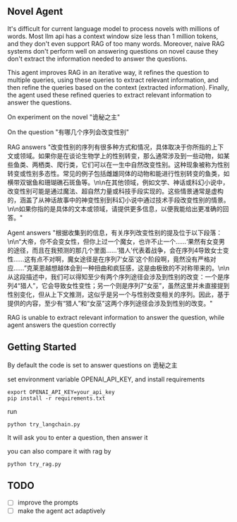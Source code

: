 ## Novel Agent
It's difficult for current language model to process novels with millions of words. Most llm api has a context window size less than 1 million tokens, and they don't even support RAG of too many words. Moreover, naive RAG systems don't perform well on answering questions on novel cause they don't extract the information needed to answer the questions.

This agent improves RAG in an iterative way, it refines the question to multiple queries, using these queries to extract relevant information, and then refine the queries based on the context (extracted information). Finally, the agent used these refined queries to extract relevant information to answer the questions.

On experiment on the novel "诡秘之主"

On the question "有哪几个序列会改变性别"

RAG answers "改变性别的序列有很多种方式和情况，具体取决于你所指的上下文或领域。如果你是在谈论生物学上的性别转变，那么通常涉及到一些动物，如某些鱼类、两栖类、爬行类，它们可以在一生中自然改变性别。这种现象被称为性别转变或性别多态性。常见的例子包括雌雄同体的动物和能进行性别转变的鱼类，如横带双锯鱼和珊瑚礁石斑鱼等。\n\n在其他领域，例如文学、神话或科幻小说中，改变性别可能是通过魔法、超自然力量或科技手段实现的。这些情景通常是虚构的，涵盖了从神话故事中的神变性别到科幻小说中通过技术手段改变性别的情景。\n\n如果你指的是具体的文本或领域，请提供更多信息，以便我能给出更准确的回答。"

Agent answers "根据收集到的信息，有关序列改变性别的提及位于以下段落：\n\n“大帝，你不会变女性，但你上过一个魔女，也许不止一个……‘果然有女变男的途径，而且在我预测的那几个里面……‘猎人’代表着战争，会在序列4导致女士变性……这有点不对啊，魔女途径是在序列7‘女巫’这个阶段啊，竟然没有严格对应……”克莱恩越想越体会到一种扭曲和疯狂感，这是由极致的不对称带来的。\n\n从这段描述中，我们可以得知至少有两个序列途径会涉及到性别的改变：一个是序列4“猎人”，它会导致女性变性；另一个则是序列7“女巫”，虽然这里并未直接提到性别变化，但从上下文推测，这似乎是另一个与性别改变相关的序列。因此，基于提供的内容，至少有“猎人”和“女巫”这两个序列途径会涉及到性别的改变。"

RAG is unable to extract relevant information to answer the question, while agent answers the question correctly

## Getting Started
By default the code is set to answer questions on 诡秘之主

set environment variable OPENAI_API_KEY, and install requirements
```
export OPENAI_API_KEY=your_api_key
pip install -r requirements.txt
```
run
```
python try_langchain.py
```
It will ask you to enter a question, then answer it


you can also compare it with rag by
```
python try_rag.py
```

## TODO
- [ ] improve the prompts
- [ ] make the agent act adaptively

